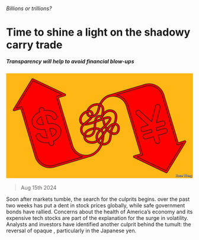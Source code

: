 ###### Billions or trillions?

# Time to shine a light on the shadowy carry trade 

##### Transparency will help to avoid financial blow-ups 

![image](images/20240817_LDD004.jpg) 

> Aug 15th 2024 

Soon after markets tumble, the search for the culprits begins.  over the past two weeks has put a dent in stock prices globally, while safe government bonds have rallied. Concerns about the health of America’s economy and its expensive tech stocks are part of the explanation for the surge in volatility. Analysts and investors have identified another culprit behind the tumult: the reversal of opaque , particularly in the Japanese yen. 

